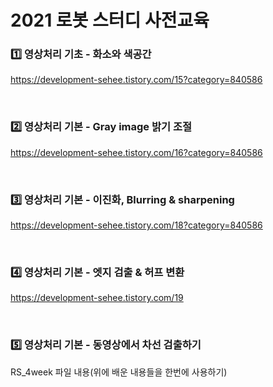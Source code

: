 # 2021 로봇 스터디 사전교육

### 1️⃣ 영상처리 기초 - 화소와 색공간
https://development-sehee.tistory.com/15?category=840586

<br>

### 2️⃣ 영상처리 기본 - Gray image 밝기 조절
https://development-sehee.tistory.com/16?category=840586

<br>

### 3️⃣ 영상처리 기본 - 이진화, Blurring & sharpening
https://development-sehee.tistory.com/18?category=840586

<br>

### 4️⃣ 영상처리 기본 - 엣지 검출 & 허프 변환
https://development-sehee.tistory.com/19

<br>

### 5️⃣ 영상처리 기본 - 동영상에서 차선 검출하기
RS_4week 파일 내용(위에 배운 내용들을 한번에 사용하기)
